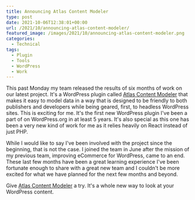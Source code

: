 ```yaml
---
title: Announcing Atlas Content Modeler
type: post
date: 2021-10-06T12:38:01+00:00
url: /2021/10/announcing-atlas-content-modeler/
featured_image: /images/2021/10/announcing-atlas-content-modeler.png
categories:
  - Technical
tags:
  - Plugin
  - Tools
  - WordPress
  - Work
---
```


This past Monday my team released the results of six months of work on our latest project. It's a WordPress plugin called [Atlas Content Modeler][1] that makes it easy to model data in a way that is designed to be friendly to both publishers and developers while being geared, first, to headless WordPress sites.
This is exciting for me. It's the first new WordPress plugin I've been a part of on WordPress.org in at least 5 years. It's also special as this one has been a very new kind of work for me as it relies heavily on React instead of just PHP.

While I would like to say I've been involved with the project since the beginning, that is not the case. I joined the team in June after the mission of my previous team, improving eCommerce for WordPress, came to an end. These last few months have been a great learning experience I've been fortunate enough to share with a great new team and I couldn't be more excited for what we have planned for the next few months and beyond.

Give [Atlas Content Modeler][1] a try. It's a whole new way to look at your WordPress content.

 [1]: https://wordpress.org/plugins/atlas-content-modeler/